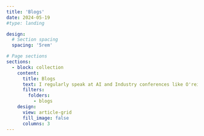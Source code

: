 ```yaml
---
title: 'Blogs'
date: 2024-05-19
#type: landing

design:
  # Section spacing
  spacing: '5rem'

# Page sections
sections:
  - block: collection
    content:
      title: Blogs
      text: I regularly speak at AI and Industry conferences like O'reilly AI, ODSC, GIDS, Devconf, Datahack Summit etc.
      filters:
        folders:
          - blogs
    design:
      view: article-grid
      fill_image: false
      columns: 3
---
```

